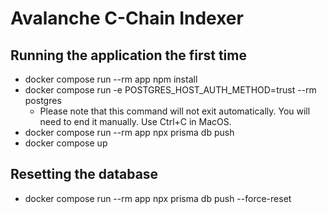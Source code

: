 # Avalanche C-Chain Indexer

## Running the application the first time

- docker compose run --rm app npm install
- docker compose run -e POSTGRES_HOST_AUTH_METHOD=trust --rm postgres
  - Please note that this command will not exit automatically. You will need to end it manually. Use Ctrl+C in MacOS.
- docker compose run --rm app npx prisma db push
- docker compose up

## Resetting the database

- docker compose run --rm app npx prisma db push --force-reset
